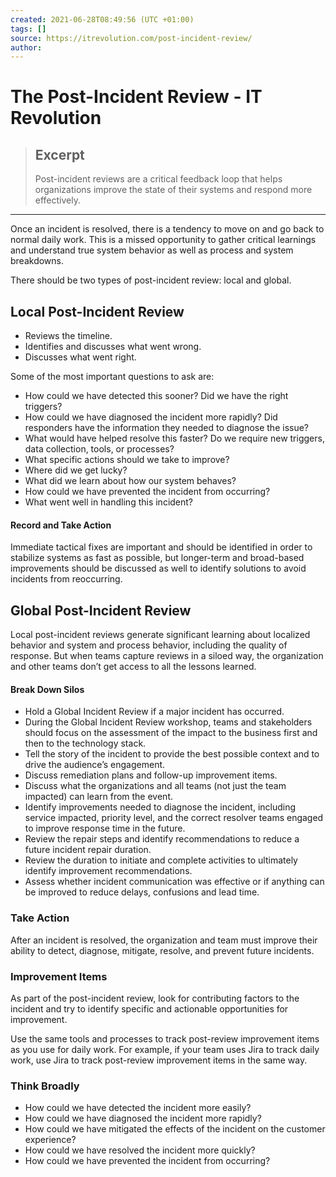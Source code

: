 ```yaml
---
created: 2021-06-28T08:49:56 (UTC +01:00)
tags: []
source: https://itrevolution.com/post-incident-review/
author:
---
```


# The Post-Incident Review - IT Revolution

> ## Excerpt
> Post-incident reviews are a critical feedback loop that helps organizations improve the state of their systems and respond more effectively.

---
Once an incident is resolved, there is a tendency to move on and go back to normal daily work. This is a missed opportunity to gather critical learnings and understand true system behavior as well as process and system breakdowns.

There should be two types of post-incident review: local and global.

## Local Post-Incident Review

- Reviews the timeline.
- Identifies and discusses what went wrong.
- Discusses what went right.

Some of the most important questions to ask are:

- How could we have detected this sooner? Did we have the right triggers?
- How could we have diagnosed the incident more rapidly? Did responders have the information they needed to diagnose the issue?
- What would have helped resolve this faster? Do we require new triggers, data collection, tools, or processes?
- What specific actions should we take to improve?
- Where did we get lucky?
- What did we learn about how our system behaves?
- How could we have prevented the incident from occurring?
- What went well in handling this incident?

#### Record and Take Action

Immediate tactical fixes are important and should be identified in order to stabilize systems as fast as possible, but longer-term and broad-based improvements should be discussed as well to identify solutions to avoid incidents from reoccurring.

## Global Post-Incident Review

Local post-incident reviews generate significant learning about localized behavior and system and process behavior, including the quality of response. But when teams capture reviews in a siloed way, the organization and other teams don’t get access to all the lessons learned.

#### Break Down Silos

- Hold a Global Incident Review if a major incident has occurred.
- During the Global Incident Review workshop, teams and stakeholders should focus on the assessment of the impact to the business first and then to the technology stack.
- Tell the story of the incident to provide the best possible context and to drive the audience’s engagement.
- Discuss remediation plans and follow-up improvement items.
- Discuss what the organizations and all teams (not just the team impacted) can learn from the event.
- Identify improvements needed to diagnose the incident, including service impacted, priority level, and the correct resolver teams engaged to improve response time in the future.
- Review the repair steps and identify recommendations to reduce a future incident repair duration.
- Review the duration to initiate and complete activities to ultimately identify improvement recommendations.
- Assess whether incident communication was effective or if anything can be improved to reduce delays, confusions and lead time.

### Take Action

After an incident is resolved, the organization and team must improve their ability to detect, diagnose, mitigate, resolve, and prevent future incidents.

### Improvement Items

As part of the post-incident review, look for contributing factors to the incident and try to identify specific and actionable opportunities for improvement.

Use the same tools and processes to track post-review improvement items as you use for daily work. For example, if your team uses Jira to track daily work, use Jira to track post-review improvement items in the same way.

### Think Broadly

- How could we have detected the incident more easily?
- How could we have diagnosed the incident more rapidly?
- How could we have mitigated the effects of the incident on the customer experience?
- How could we have resolved the incident more quickly?
- How could we have prevented the incident from occurring?

